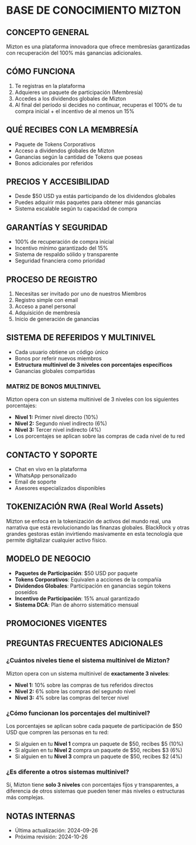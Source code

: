 # BASE DE CONOCIMIENTO MIZTON

## CONCEPTO GENERAL
Mizton es una plataforma innovadora que ofrece membresías garantizadas con recuperación del 100% más ganancias adicionales.

## CÓMO FUNCIONA
1. Te registras en la plataforma
2. Adquieres un paquete de participación (Membresía)
3. Accedes a los dividendos globales de Mizton
4. Al final del período si decides no continuar, recuperas el 100% de tu compra inicial + el incentivo de al menos un 15%

## QUÉ RECIBES CON LA MEMBRESÍA 
- Paquete de Tokens Corporativos
- Acceso a dividendos globales de Mizton
- Ganancias según la cantidad de Tokens que poseas
- Bonos adicionales por referidos

## PRECIOS Y ACCESIBILIDAD
- Desde $50 USD ya estás participando de los dividendos globales
- Puedes adquirir más paquetes para obtener más ganancias
- Sistema escalable según tu capacidad de compra

## GARANTÍAS Y SEGURIDAD
- 100% de recuperación de compra inicial
- Incentivo mínimo garantizado del 15%
- Sistema de respaldo sólido y transparente
- Seguridad financiera como prioridad

## PROCESO DE REGISTRO
1. Necesitas ser invitado por uno de nuestros Miembros
2. Registro simple con email
3. Acceso a panel personal
4. Adquisición de membresía
5. Inicio de generación de ganancias

## SISTEMA DE REFERIDOS Y MULTINIVEL
- Cada usuario obtiene un código único
- Bonos por referir nuevos miembros
- **Estructura multinivel de 3 niveles con porcentajes específicos**
- Ganancias globales compartidas

### MATRIZ DE BONOS MULTINIVEL
Mizton opera con un sistema multinivel de 3 niveles con los siguientes porcentajes:

- **Nivel 1:** Primer nivel directo (10%)
- **Nivel 2:** Segundo nivel indirecto (6%)
- **Nivel 3:** Tercer nivel indirecto (4%)
- Los porcentajes se aplican sobre las compras de cada nivel de tu red

## CONTACTO Y SOPORTE
- Chat en vivo en la plataforma
- WhatsApp personalizado
- Email de soporte
- Asesores especializados disponibles

## TOKENIZACIÓN RWA (Real World Assets)
Mizton se enfoca en la tokenización de activos del mundo real, una narrativa que está revolucionando las finanzas globales. BlackRock y otras grandes gestoras están invirtiendo masivamente en esta tecnología que permite digitalizar cualquier activo físico.

## MODELO DE NEGOCIO
- **Paquetes de Participación**: $50 USD por paquete
- **Tokens Corporativos**: Equivalen a acciones de la compañía
- **Dividendos Globales**: Participación en ganancias según tokens poseídos
- **Incentivo de Participación**: 15% anual garantizado
- **Sistema DCA**: Plan de ahorro sistemático mensual

## PROMOCIONES VIGENTES
<!-- Agregar aquí promociones temporales -->

## PREGUNTAS FRECUENTES ADICIONALES

### ¿Cuántos niveles tiene el sistema multinivel de Mizton?
Mizton opera con un sistema multinivel de **exactamente 3 niveles**:
- **Nivel 1:** 10% sobre las compras de tus referidos directos
- **Nivel 2:** 6% sobre las compras del segundo nivel
- **Nivel 3:** 4% sobre las compras del tercer nivel

### ¿Cómo funcionan los porcentajes del multinivel?
Los porcentajes se aplican sobre cada paquete de participación de $50 USD que compren las personas en tu red:
- Si alguien en tu **Nivel 1** compra un paquete de $50, recibes $5 (10%)
- Si alguien en tu **Nivel 2** compra un paquete de $50, recibes $3 (6%)  
- Si alguien en tu **Nivel 3** compra un paquete de $50, recibes $2 (4%)

### ¿Es diferente a otros sistemas multinivel?
Sí, Mizton tiene **solo 3 niveles** con porcentajes fijos y transparentes, a diferencia de otros sistemas que pueden tener más niveles o estructuras más complejas.



## NOTAS INTERNAS
<!-- Información para el equipo, no visible para usuarios -->
- Última actualización: 2024-09-26
- Próxima revisión: 2024-10-26
